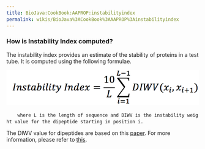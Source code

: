 ```yaml
---
title: BioJava:CookBook:AAPROP:instabilityindex
permalink: wikis/BioJava%3ACookBook%3AAAPROP%3Ainstabilityindex
---
```


### How is Instability Index computed?

The instability index provides an estimate of the stability of proteins
in a test tube. It is computed using the following formulae.

![](InstabilityIndexFormulae.png "InstabilityIndexFormulae.png")

`    where L is the length of sequence and DIWV is the instability weight value for the dipeptide starting in position i.`

The DIWV value for dipeptides are based on this
[paper](http://peds.oxfordjournals.org/content/4/2/155.abstract). For
more information, please refer to
[this](http://web.expasy.org/protparam/protparam-doc.html).
